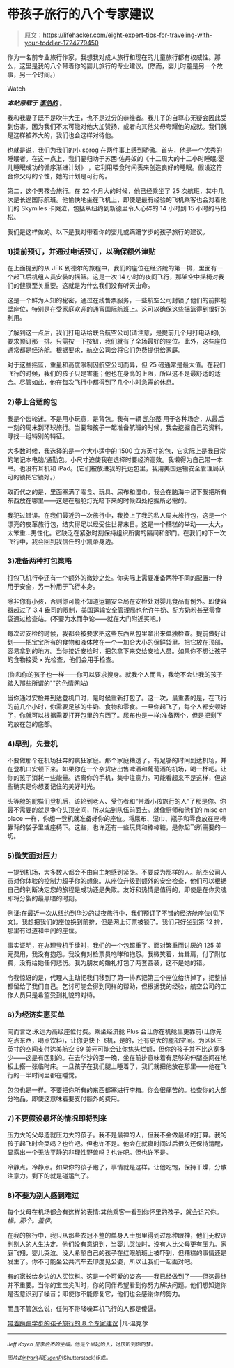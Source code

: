 # 带孩子旅行的八个专家建议

> 原文：<https://lifehacker.com/eight-expert-tips-for-traveling-with-your-toddler-1724779450>

作为一名前专业旅行作家，我想我对成人旅行和现在的儿童旅行都有权威性。那么，这里是我的八个带着你的婴儿旅行的专业建议。(然而，婴儿时差是另一个故事，另一个时间。)

Watch

***本帖原载于*** [***李伯的***](https://vanwinkles.com/expert-tips-for-traveling-airplanes-with-your-toddler-baby-infant) 。

我和我妻子既不是吹牛大王，也不是过分的恭维者。我儿子的自尊心无疑会因此受到伤害，因为我们不太可能对他大加赞扬，或者向其他父母夸耀他的成就。我们就是这样被养大的，我们也会这样对待他。

也就是说，我们为我们的小 sprog 在两件事上感到骄傲。首先，他是一个优秀的睡眠者。在这一点上，我们要归功于苏西·佐丹奴的《十二周大的十二小时睡眠:婴儿睡眠成功的循序渐进计划》 ，它利用喂食时间表来创造良好的睡眠。假设这符合你父母的个性，她的计划是可行的。

第二，这个男孩会旅行。在 22 个月大的时候，他已经乘坐了 25 次航班，其中几次是长途国际航班。他愉快地坐在飞机上，即使是最有经验的飞机乘客也会对着他们的 Skymiles 卡哭泣，包括从纽约到新德里令人心碎的 14 小时到 15 小时的马拉松。

我们是这样做的。以下是我对带着你的婴儿或蹒跚学步的孩子旅行的建议。

### 1)提前预订，并通过电话预订，以确保额外津贴

在上面提到的从 JFK 到德尔的旅程中，我们的座位在经济舱的第一排，里面有一个起飞后机组人员安装的摇篮。这是一次 14 小时的夜间飞行，那架空中摇椅对我们的健康至关重要。这就是为什么我们没有听天由命。

这是一个鲜为人知的秘密，通过在线售票服务，一些航空公司封锁了他们的前排舱壁座位，特别是在受家庭欢迎的通宵国际航班上。这可以确保这些摇篮得到很好的利用。

了解到这一点后，我们打电话给联合航空公司(请注意，是提前几个月打电话的),要求预订那一排。只需按一下按钮，我们就有了全场最好的座位。此外，这些座位通常都是经济舱。根据要求，航空公司会将它们免费提供给家庭。

对于这些摇篮，重量和高度限制因航空公司而异，但 25 磅通常是最大值。在我们飞行的时候，我们的孩子只是害羞；他也在身高的上限，所以这不是最舒适的适合。尽管如此，他在每次飞行中都得到了几个小时急需的休息。

### 2)带上合适的包

我是个齿轮迷。不是用小玩意，是背包。我有一辆 [凯尔蒂](https://www.kelty.com/) 用于各种场合，从最后一刻的周末到环球旅行。当要和孩子一起准备航班的时候，我会挖掘自己的资料，寻找一组特别的特征。

大多数时候，我选择的是一个大小适中的 1500 立方英寸的包，它实际上是我日常的笔记本电脑/通勤包。小尺寸迫使我在选择时要经济高效。我懒得为自己带一本书。也没有耳机和 iPad。(它们被放进我的托运包里，我用美国运输安全管理局认可的锁把它锁好。)

取而代之的是，里面塞满了零食、玩具、尿布和湿巾。我会在脑海中记下我把所有东西放在哪里——这是在船舱灯光暗下来的时候四处挖掘所必需的。

我犯过错误。在我们最近的一次旅行中，我换上了我的私人周末旅行包，这是一个漂亮的皮革旅行包，结实得足以经受住世界末日。这是一个糟糕的举动——太大，太笨重...男性化。它缺乏在紧张时刻保持组织所需的隔间和部门。在我们的下一次飞行中，我会回到我信任的小凯蒂身边。

### 3)准备两种打包策略

打包飞机行李还有一个额外的微妙之处。你实际上需要准备两种不同的配置:一种用于安全，另一种用于飞行本身。

除非你有小孩，否则你可能不知道运输安全局在安检处对婴儿食品有例外。即使容器超过了 3.4 盎司的限制，美国运输安全管理局也允许牛奶、配方奶粉甚至零食袋通过检查站。(不要为水而争论——就在大门附近买吧。)

每次过安检的时候，我都会被要求把这些东西从包里拿出来单独检查。提前做好计划——把宝宝所有的食物和液体放在一个一加仑大小的保鲜袋里。把它放在顶部，容易拿到的地方。当你接近安检时，把包拿下来交给安检人员。如果你不想让孩子的食物接受 x 光检查，他们会用手检查。

(你和你的孩子也一样——你可以要求搜身。就我个人而言，我绝不会让我的孩子踏入那些所谓的""的色情网站)

当你通过安检并到达登机口时，是时候重新打包了。这一次，最重要的是，在飞行的前几个小时，你需要足够的牛奶、食物和零食。一旦你起飞了，每个人都安顿好了，你就可以根据需要打开包里的东西了。尿布也是一样:准备两个，但是把剩下的放在包的底部。

### 4)早到，先登机

不要做那个在机场狂奔的疯狂家庭。那个家庭糟透了。有足够的时间到达机场，并在登机口安顿下来。如果你在一个杂货店出售啤酒和葡萄酒的机场，喝一杯吧。让你的孩子消耗一些能量。远离你的手机，集中注意力。可能看起来不是这样，但这些确实是你想要记住的美好时光。

头等舱的肥猫们登机后，该轮到老人、受伤者和“带着小孩旅行的人”了那是你。你最不需要的就是争夺头顶空间，所以站到队伍前面去。就像厨师和他们的 mise en place 一样，你想一登机就准备好你的座位。将尿布、湿巾、瓶子和零食放在座椅靠背的袋子里或座椅下。这些，也许还有一些玩具和棒棒糖，是你起飞所需要的一切。

### 5)微笑面对压力

一提到机场，大多数人都会不由自主地感到紧张。不要成为那样的人。航空公司人员对你体验的控制力超乎你的想象。从座位升级到额外的安全检查，他们可以根据自己的判断决定您的旅程是成功还是失败。友好和热情是值得的，即使是在你灵魂即将分裂的最黑暗的时刻。

例证:在最近一次从纽约到华沙的过夜旅行中，我们预订了不错的经济舱座位(见下文)。我想把我们的座位换到前排，但是网上订票被锁了。我们只好坐到第 12 排，那里有过道和中间的座位。

事实证明，在办理登机手续时，我们的一个包超重了。面对繁重而讨厌的 125 美元费用，我没有抱怨。我没有对检票员咆哮和抱怨。我微笑着，耸耸肩，付了附加费，没有给她任何悲伤。我为朋友的婚礼打包了两套西装，这不是她的错。

令我惊讶的是，代理人主动把我们移到了第一排*和*把第三个座位给挤掉了，把整排都留给了我们自己。乞讨可能会得到同样的帮助，但根据我的经验，航空公司的工作人员只是希望受到礼貌的对待。

### 6)为经济实惠买单

简而言之:永远为高级座位付费。乘坐经济舱 Plus 会让你在机舱里更靠前(让你先吃点东西，喝点饮料)，让你更快下飞机，是的，还有更大的腿部空间。为区区三英寸的空间支付达美航空 69 美元可能会让你焦头烂额，但你的孩子并不比这宽多少——这是有区别的。在去华沙的那一晚，坐在前排意味着有足够的伸腿空间在地板上搭一张临时床。一旦孩子在我们腿上睡着了，我们就把他放在那里——他在飞行的一半时间里都在睡觉。

包包也是一样。不要把你所有的东西都塞进行李箱。你会很痛苦的。检查你的大部分物品，即使这意味着要支付额外的费用。

### 7)不要假设最坏的情况即将到来

压力大的父母造就压力大的孩子。我不是最禅的人，但我不会做最坏的打算。我的孩子起飞时会哭吗？也许吧。但也许不是。他会在就寝时间过后很久还保持清醒，显露出一个无法平静的非理性野兽吗？也许吧。但也许不是。

冷静点。冷静点。如果你的孩子跑了，事情就是这样。让他吃饱，保持干燥，分散注意力。剩下的就是碰运气了。

### 8)不要为别人感到难过

每个父母在机场都会有这样的表情:其他乘客一看到你怀里的孩子，就会诅咒你。*操。那个。盖伊。*

在我的旅行中，我只从那些衣冠不整的单身人士那里得到过那种眼神，他们无权评判别人的人生决定。他们没有意识到，当婴儿哭泣时，没有人比父母更有压力。家庭飞翔，婴儿哭泣。没人希望自己的孩子在红眼航班上被吓到，但糟糕的事情还是发生了。你不可能坐公共汽车去印度见公婆，所以让我们一起面对吧。

有的家长给身边的人买饮料。这是一个可爱的姿态——我已经做到了——但这最终并不重要。当你的宝宝尖叫时，你的同伴希望看到你努力解决问题。他们想知道你是否意识到了噪音；即使你不能修复它，他们也会感谢你的努力。

而且不管怎么说，任何不带降噪耳机飞行的人都是傻逼。

[带着蹒跚学步的孩子旅行的 8 个专家建议](https://vanwinkles.com/expert-tips-for-traveling-airplanes-with-your-toddler-baby-infant) |凡·温克尔

* * *

<small>*Jeff Koyen 是李伯杰的主编*</small>[<small></small>](https://vanwinkles.com/)*<small>*。他是个早起的人，讨厌听到你的梦。*</small>* 

*<small>*图片由*</small>[<small>*intrarit*</small>](http://www.shutterstock.com/pic-304506713/stock-vector-a-passenger-plane-with-flight-attendant-service.html?src=LKlaRa1D6taoUQsWuYkf_A-2-70)<small>*和*</small>[<small>*EugenP*</small>](http://www.shutterstock.com/pic-82974418/stock-vector-auto-seat-for-child-boy-with-safety-belt-on-vector.html?src=KVynI5oOETiso3oxA1JPBg-1-42)<small>*(Shutterstock)组成。*</small>*